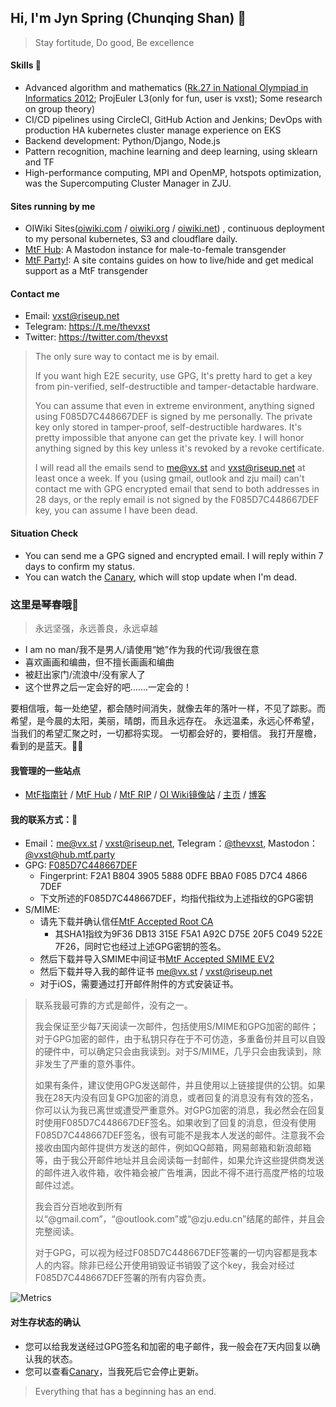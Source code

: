 ## Hi, I'm Jyn Spring (Chunqing Shan) 👋

> Stay fortitude, Do good, Be excellence

#### Skills 🔧

* Advanced algorithm and mathematics
([Rk.27 in National Olympiad in Informatics 2012](https://bytew.net/OIer/?query=UID4470);
ProjEuler L3(only for fun, user is vxst); Some research on group theory)
* CI/CD pipelines using CircleCI, GitHub Action and Jenkins; DevOps with
production HA kubernetes cluster manage experience on EKS
* Backend development: Python/Django, Node.js
* Pattern recognition, machine learning and deep learning, using sklearn and TF
* High-performance computing, MPI and OpenMP, hotspots optimization, was the
Supercomputing Cluster Manager in ZJU.

#### Sites running by me

* OIWiki Sites([oiwiki.com](https://oiwiki.com) /
  [oiwiki.org](https://oiwiki.org) / [oiwiki.net](https://oiwiki.net))
  , continuous deployment to my personal kubernetes, S3 and cloudflare
  daily.
* [MtF Hub](https://hub.mtf.party): A Mastodon instance for male-to-female transgender
* [MtF Party!](https://mtf.party): A site contains guides on how to live/hide and
get medical support as a MtF transgender

#### Contact me

* Email: vxst@riseup.net
* Telegram: https://t.me/thevxst
* Twitter: https://twitter.com/thevxst

> The only sure way to contact me is by email.
>
> If you want high E2E security, use GPG, It's pretty hard to get a key from
> pin-verified, self-destructible and tamper-detactable hardware.
>
> You can assume that even in extreme environment, anything signed using
> F085D7C448667DEF is signed by me personally. The private key only stored
> in tamper-proof, self-destructible hardwares. It's pretty impossible that
> anyone can get the private key. I will honor anything signed by this key
> unless it's revoked by a revoke certificate.
>
> I will read all the emails send to me@vx.st and vxst@riseup.net at
> least once a week. If you (using gmail, outlook and zju mail) can't
> contact me with GPG encrypted email that send to both addresses in 28 days,
> or the reply email is not signed by the F085D7C448667DEF key, you can assume
> I have been dead.

#### Situation Check

* You can send me a GPG signed and encrypted email. I will reply within 7 days
  to confirm my status.
* You can watch the [Canary](canary.md), which will stop update when I'm dead.

### 这里是琴春哦👋

> 永远坚强，永远善良，永远卓越

* I am no man/我不是男人/请使用“她”作为我的代词/我很在意
* 喜欢画画和编曲，但不擅长画画和编曲
* 被赶出家门/流浪中/没有家人了
* 这个世界之后一定会好的吧.......一定会的！

要相信哦，每一处绝望，都会随时间消失，就像去年的落叶一样，不见了踪影。而希望，是今晨的太阳，美丽，晴朗，而且永远存在。
永远温柔，永远心怀希望，当我们的希望汇聚之时，一切都将实现。
一切都会好的，要相信。
我打开屋檐，看到的是蓝天。🏳️‍⚧️

#### 我管理的一些站点

* [MtF指南针](https://mtf.party) / [MtF Hub](https://hub.mtf.party) /
  [MtF RIP](https://mtf.rip) / [OI Wiki镜像站](https://oiwiki.com) /
  [主页](https://vx.st) / [博客](https://blog.vx.st)

#### 我的联系方式：📧

* Email：me@vx.st / vxst@riseup.net, Telegram：[@thevxst](https://t.me/thevxst), Mastodon：[@vxst@hub.mtf.party](https://hub.mtf.party/@vxst)
* GPG: [F085D7C448667DEF](https://raw.githubusercontent.com/vxst/vxst/main/48667DEF.asc)
  * Fingerprint: F2A1 B804 3905 5888 0DFE  BBA0 F085 D7C4 4866 7DEF
  * 下文所述的F085D7C448667DEF，均指代指纹为上述指纹的GPG密钥
* S/MIME:
  * 请先下载并确认信任[MtF Accepted Root CA](https://raw.githubusercontent.com/vxst/vxst/main/MtF_AC_ROOT.crt)
    * 其SHA1指纹为9F36 DB13 315E F5A1 A92C D75E 20F5 C049 522E 7F26，同时它也经过上述GPG密钥的签名。
  * 然后下载并导入SMIME中间证书[MtF Accepted SMIME EV2](https://raw.githubusercontent.com/vxst/vxst/main/MtF_AC_EV2.crt)
  * 然后下载并导入我的邮件证书
    [me@vx.st](https://raw.githubusercontent.com/vxst/vxst/main/me_vxst.crt) /
    [vxst@riseup.net](https://raw.githubusercontent.com/vxst/vxst/main/vxst_riseup.crt)
  * 对于iOS，需要通过打开邮件附件的方式安装证书。

> 联系我最可靠的方式是邮件，没有之一。
>
> 我会保证至少每7天阅读一次邮件，包括使用S/MIME和GPG加密的邮件；对于GPG加密的邮件，由于私钥只存在于不可仿造，多重备份并且可以自毁的硬件中，可以确定只会由我读到。对于S/MIME，几乎只会由我读到，除非发生了严重的意外事件。
>
> 如果有条件，建议使用GPG发送邮件，并且使用以上链接提供的公钥。如果我在28天内没有回复GPG加密的消息，或者回复的消息没有有效的签名，你可以认为我已离世或遭受严重意外。对GPG加密的消息，我必然会在回复时使用F085D7C448667DEF签名。如果收到了回复的消息，但没有使用F085D7C448667DEF签名，很有可能不是我本人发送的邮件。注意我不会接收由国内邮件提供方发送的邮件，例如QQ邮箱，网易邮箱和新浪邮箱等，由于我公开邮件地址并且会阅读每一封邮件，如果允许这些提供商发送的邮件进入收件箱，收件箱会被广告堆满，因此不得不进行高度严格的垃圾邮件过滤。
>
> 我会百分百地收到所有以“@gmail.com”，“@outlook.com”或“@zju.edu.cn”结尾的邮件，并且会完整阅读。
>
> 对于GPG，可以视为经过F085D7C448667DEF签署的一切内容都是我本人的内容。除非已经公开使用销毁证书销毁了这个key，我会对经过F085D7C448667DEF签署的所有内容负责。

![Metrics](https://metrics.lecoq.io/vxst?template=terminal&base.indepth=false&config.timezone=Asia%2FSingapore)

#### 对生存状态的确认

* 您可以给我发送经过GPG签名和加密的电子邮件，我一般会在7天内回复以确认我的状态。
* 您可以查看[Canary](canary.md)，当我死后它会停止更新。

> Everything that has a beginning has an end.
